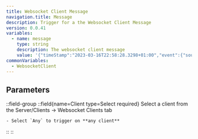 ```yaml
---
title: Websocket Client Message
navigation.title: Message
description: Trigger for a the Websocket Client Message
version: 0.0.41
variables:
  - name: message
    type: string
    description: The websocket client message
    value: '{"timeStamp":"2023-03-16T22:58:28.3298+01:00","event":{"source":"HotKey","type":"Press"},"data":{"_85lbxopeOGvkNXq7iRgrjS6tpjj":1,"_hdhxue62iGbvG5rnMWU0dxGe29p":96}}'
commonVariables:
  - WebsocketClient
---
```


## Parameters
::field-group
  ::field{name=Client type=Select required}
    Select a client from the Server/Clients -> Websocket Clients tab

    - Select `Any` to trigger on **any client**
  ::
::